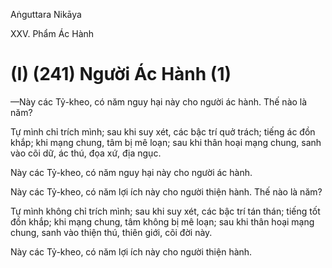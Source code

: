 Aṅguttara Nikāya

XXV. Phẩm Ác Hành

# (I) (241) Người Ác Hành (1)

—Này các Tỷ-kheo, có năm nguy hại này cho người ác hành. Thế nào là năm?

Tự mình chỉ trích mình; sau khi suy xét, các bậc trí quở trách; tiếng ác đồn khắp; khi mạng chung, tâm bị mê loạn; sau khi thân hoại mạng chung, sanh vào cõi dữ, ác thú, đọa xứ, địa ngục.

Này các Tỷ-kheo, có năm nguy hại này cho người ác hành.

Này các Tỷ-kheo, có năm lợi ích này cho người thiện hành. Thế nào là năm?

Tự mình không chỉ trích mình; sau khi suy xét, các bậc trí tán thán; tiếng tốt đồn khắp; khi mạng chung, tâm không bị mê loạn; sau khi thân hoại mạng chung, sanh vào thiện thú, thiên giới, cõi đời này.

Này các Tỷ-kheo, có năm lợi ích này cho người thiện hành.

